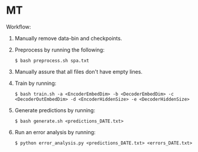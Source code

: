 # MT
Workflow: 

1.  Manually remove data-bin and checkpoints. 
2.  Preprocess by running the following: 

        $ bash preprocess.sh spa.txt
        
3.  Manually assure that all files don't have empty lines.

4.  Train by running: 

        $ bash train.sh -a <EncoderEmbedDim> -b <DecoderEmbedDim> -c <DecoderOutEmbedDim> -d <EncoderHiddenSize> -e <DecoderHiddenSize>
        
5.  Generate predictions by running: 

        $ bash generate.sh <predictions_DATE.txt>
        
6.  Run an error analysis by running: 

        $ python error_analysis.py <predictions_DATE.txt> <errors_DATE.txt>

